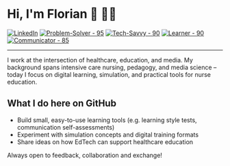 # Hi, I'm Florian 👋 👨‍💻

<a href="https://www.linkedin.com/in/florianloyns/" target="_blank"><img src="https://img.shields.io/badge/LinkedIn-blue?style=for-the-badge&logo=linkedin&logoColor=white" alt="LinkedIn"></a>
<a href="#"><img src="https://img.shields.io/badge/Problem--Solver-95-red?style=for-the-badge" alt="Problem-Solver - 95"></a>
<a href="#"><img src="https://img.shields.io/badge/Tech--Savvy-90-blue?style=for-the-badge" alt="Tech-Savvy - 90"></a>
<a href="#"><img src="https://img.shields.io/badge/Learner-90-yellow?style=for-the-badge" alt="Learner - 90"></a>
<a href="#"><img src="https://img.shields.io/badge/Communicator-85-green?style=for-the-badge" alt="Communicator - 85"></a>

---

I work at the intersection of healthcare, education, and media. My background spans intensive care nursing, pedagogy, and media science – today I focus on digital learning, simulation, and practical tools for nurse education.

## What I do here on GitHub
- Build small, easy-to-use learning tools (e.g. learning style tests, communication self-assessments)  
- Experiment with simulation concepts and digital training formats  
- Share ideas on how EdTech can support healthcare education

Always open to feedback, collaboration and exchange!

